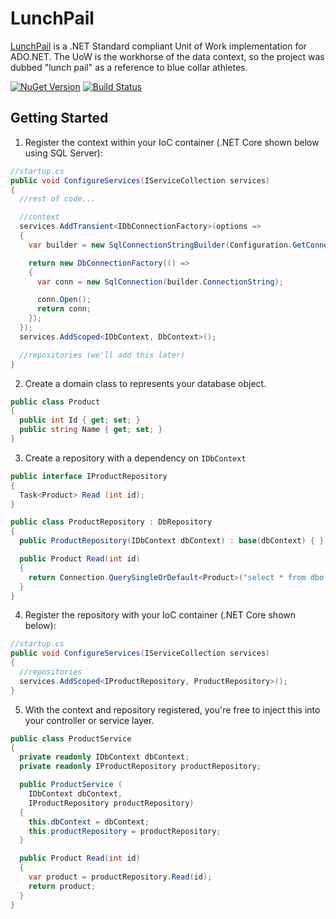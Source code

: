 ﻿# LunchPail
[LunchPail](https://github.com/pimbrouwers/LunchPail) is a .NET Standard compliant Unit of Work implementation for ADO.NET. The UoW is the workhorse of the data context, so the project was dubbed "lunch pail" as a reference to blue collar athletes.

[![NuGet Version](https://img.shields.io/nuget/v/LunchPail.svg)](https://www.nuget.org/packages/LunchPail)
[![Build Status](https://travis-ci.org/pimbrouwers/LunchPail.svg?branch=master)](https://travis-ci.org/pimbrouwers/LunchPail)

## Getting Started

1. Register the context within your IoC container (.NET Core shown below using SQL Server):

```c#
//startup.cs
public void ConfigureServices(IServiceCollection services)
{
  //rest of code...

  //context
  services.AddTransient<IDbConnectionFactory>(options =>
  {
    var builder = new SqlConnectionStringBuilder(Configuration.GetConnectionString("DefaultConnection"));

    return new DbConnectionFactory(() =>
    {
      var conn = new SqlConnection(builder.ConnectionString);

      conn.Open();
      return conn;
    });
  });
  services.AddScoped<IDbContext, DbContext>();

  //repositories (we'll add this later)
}
```

2. Create a domain class to represents your database object.

```c#
public class Product
{
  public int Id { get; set; }
  public string Name { get; set; }
}
```

3. Create a repository with a dependency on `IDbContext`

```c#
public interface IProductRepository
{
  Task<Product> Read (int id);
}

public class ProductRepository : DbRepository
{
  public ProductRepository(IDbContext dbContext) : base(dbContext) { }

  public Product Read(int id)
  {
    return Connection.QuerySingleOrDefault<Product>("select * from dbo.Product where Id = @id", new { id }, transaction: Transaction);
  }
}
```

4. Register the repository with your IoC container (.NET Core shown below):

```c#
//startup.cs
public void ConfigureServices(IServiceCollection services)
{
  //repositories
  services.AddScoped<IProductRepository, ProductRepository>();
}
```

5. With the context and repository registered, you're free to inject this into your controller or service layer.

```c#
public class ProductService
{
  private readonly IDbContext dbContext;
  private readonly IProductRepository productRepository;

  public ProductService (
    IDbContext dbContext,
    IProductRepository productRepository)
  {
    this.dbContext = dbContext;
    this.productRepository = productRepository;
  }

  public Product Read(int id)
  {
    var product = productRepository.Read(id);
    return product;
  }
}
```
